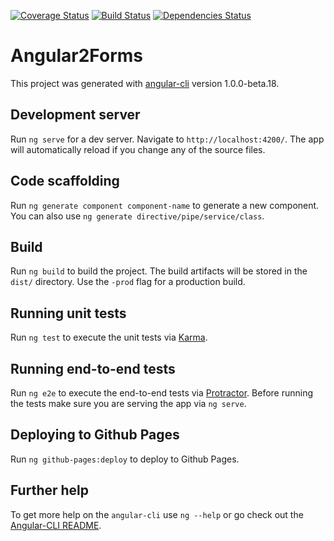 [![Coverage Status](https://coveralls.io/repos/github/ugo-buonadonna/ng2-microutfit/badge.svg?branch=master)](https://coveralls.io/github/ugo-buonadonna/ng2-microutfit?branch=master) [![Build Status](https://travis-ci.org/ugo-buonadonna/ng2-microutfit.svg?branch=master)](https://travis-ci.org/ugo-buonadonna/ng2-microutfit) [![Dependencies Status](https://david-dm.org/ugo-buonadonna/ng2-microutfit.svg)](https://david-dm.org/ugo-buonadonna/ng2-microutfit)
# Angular2Forms

This project was generated with [angular-cli](https://github.com/angular/angular-cli) version 1.0.0-beta.18.

## Development server
Run `ng serve` for a dev server. Navigate to `http://localhost:4200/`. The app will automatically reload if you change any of the source files.

## Code scaffolding

Run `ng generate component component-name` to generate a new component. You can also use `ng generate directive/pipe/service/class`.

## Build

Run `ng build` to build the project. The build artifacts will be stored in the `dist/` directory. Use the `-prod` flag for a production build.

## Running unit tests

Run `ng test` to execute the unit tests via [Karma](https://karma-runner.github.io).

## Running end-to-end tests

Run `ng e2e` to execute the end-to-end tests via [Protractor](http://www.protractortest.org/).
Before running the tests make sure you are serving the app via `ng serve`.

## Deploying to Github Pages

Run `ng github-pages:deploy` to deploy to Github Pages.

## Further help

To get more help on the `angular-cli` use `ng --help` or go check out the [Angular-CLI README](https://github.com/angular/angular-cli/blob/master/README.md).
